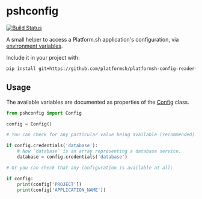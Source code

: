 # pshconfig

[![Build Status](https://travis-ci.org/platformsh/platformsh-config-reader-python3.svg?branch=master)](https://travis-ci.org/platformsh/platformsh-config-reader-python3)

A small helper to access a Platform.sh application's configuration, via [environment variables](https://docs.platform.sh/development/variables.html).

Include it in your project with:

```bash
pip install git+https://github.com/platformsh/platformsh-config-reader-python3.git
```

## Usage

The available variables are documented as properties of the [Config](pshconfig/config.py) class.

```python
from pshconfig import Config

config = Config()

# You can check for any particular value being available (recommended):

if config.credentials('database'):
    # Now `database` is an array representing a database service.
    database = config.credentials('database')

# Or you can check that any configuration is available at all:

if config:
    print(config['PROJECT'])
    print(config['APPLICATION_NAME'])


```